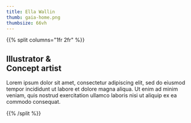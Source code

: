 ```yaml
---
title: Ella Wallin
thumb: gaia-home.png
thumbsize: 66vh
---
```


{{% split columns="1fr 2fr" %}}

## Illustrator &<br>Concept artist

Lorem ipsum dolor sit amet, consectetur adipiscing elit, sed do eiusmod tempor incididunt ut labore et dolore magna aliqua. Ut enim ad minim veniam, quis nostrud exercitation ullamco laboris nisi ut aliquip ex ea commodo consequat.

{{% /split %}}
